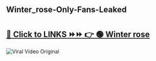 
 ## Winter_rose-Only-Fans-Leaked

# <h2><a href="https://clipsfans.com/Winter_rose&ref=git">🔗 Click to LINKS ⏩⏩ 👉 🟢 Winter rose </a></h2>

<a href="https://clipsfans.com/Winter_rose&ref=git" rel="nofollow" data-target="animated-image.originalLink"><img src="https://i.ibb.co.com/xMMVF88/686577567.gif" alt="Viral Video Original" style="max-width: 100%; display: inline-block;" data-target="animated-image.originalImage"></a>
